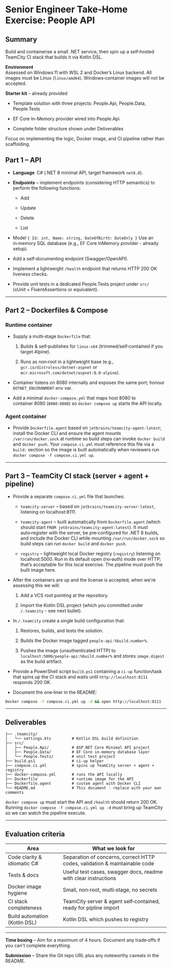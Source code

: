 # Senior Engineer Take‑Home Exercise: People API

## Summary

Build and containerise a small .NET service, then spin up a self‑hosted TeamCity CI stack that builds it via Kotlin DSL.

**Environment**  
Assessed on Windows 11 with WSL 2 and Docker’s Linux backend. All images must be Linux (`linux/amd64`). Windows‑container images will not be accepted.

**Starter kit** – already provided

- Template solution with three projects: People.Api, People.Data, People.Tests
    
- EF Core In-Memory provider wired into People.Api
    
- Complete folder structure shown under Deliverables
    

Focus on implementing the logic, Docker image, and CI pipeline rather than scaffolding.

## Part 1 – API

- **Language**  C# (.NET 8 minimal API, target framework `net8.0`).
    
- **Endpoints** – implement endpoints (considering HTTP semantics) to perform the following functions:
    
    - Add
        
    - Update
        
    - Delete
        
    - List
        
- Model `{ Id: int, Name: string, DateOfBirth: DateOnly }` Use an in‑memory SQL database (e.g., EF Core InMemory provider - already setup).
    
- Add a self‑documenting endpoint (Swagger/OpenAPI).
    
- Implement a lightweight `/health` endpoint that returns HTTP 200 OK liveness checks.
    
- Provide unit tests in a dedicated People.Tests project under `src/` (xUnit + FluentAssertions or equivalent).
    

---

## Part 2 – Dockerfiles & Compose

### Runtime container

- Supply a multi‑stage `Dockerfile` that:
    
    1. Builds & self‑publishes for `linux‑x64` (trimmed/self‑contained if you target Alpine).
        
    2. Runs as non‑root in a lightweight base (e.g., `gcr.io/distroless/dotnet‑aspnet` or `mcr.microsoft.com/dotnet/aspnet:8.0‑alpine`).
        
- Container listens on 8080 internally and exposes the same port; honour `DOTNET_ENVIRONMENT` env var.
    
- Add a minimal `docker-compose.yml` that maps host 8080 to container 8080 (`8080:8080`) so `docker compose up` starts the API locally.
    

### Agent container

- Provide `Dockerfile.agent` based on `jetbrains/teamcity-agent:latest`; install the Docker CLI and ensure the agent mounts `/var/run/docker.sock` at runtime so build steps can invoke `docker build` and `docker push`. Your `compose.ci.yml` must reference this file via a `build:` section so the image is built automatically when reviewers run `docker compose -f compose.ci.yml up`.
    

---

## Part 3 – TeamCity CI stack (server + agent + pipeline)

- Provide a separate `compose.ci.yml` file that launches:
    
    - `teamcity-server` – based on `jetbrains/teamcity-server:latest`, listening on localhost:8111.
        
    - `teamcity-agent` – built automatically from `Dockerfile.agent` (which should start `FROM jetbrains/teamcity-agent:latest`). It must auto‑register with the server, be pre‑configured for .NET 8 builds, and include the Docker CLI while mounting `/var/run/docker.sock` so build steps can run `docker build` and `docker push`.
        
    - `registry` – lightweight local Docker registry (`registry`) listening on localhost:5000. Run in its default open (no‑auth) mode over HTTP; that’s acceptable for this local exercise. The pipeline must push the built image here.
        
- After the containers are up and the license is accepted, when we're assessing this we will:
    
    1. Add a VCS root pointing at the repository.
        
    2. Import the Kotlin DSL project (which you committed under `/.teamcity` - see next bullet).
        
- In `/.teamcity` create a single build configuration that:
    
    1. Restores, builds, and tests the solution.
        
    2. Builds the Docker image tagged `people-api:%build.number%`.
        
    3. Pushes the image (unauthenticated HTTP) to `localhost:5000/people-api:%build.number%` and stores `image.digest` as the build artifact.
        
- Provide a PowerShell script `build.ps1` containing a `ci-up` function/task that spins up the CI stack and waits until `http://localhost:8111` responds 200 OK.
    
- Document the one‑liner in the README:
    

```sh
Docker compose -f compose.ci.yml up -d && open http://localhost:8111
```

---

## Deliverables

```
├── .teamcity/
│   └── settings.kts         # Kotlin DSL build definition
├── src/
│   ├── People.Api/          # ASP.NET Core Minimal API project
│   ├── People.Data/         # EF Core in‑memory database layer
│   └── People.Tests/        # unit test project
├── build.ps1                # ci-up helper
├── compose.ci.yml           # spins up TeamCity server + agent + registry
├── docker-compose.yml       # runs the API locally
├── Dockerfile               # runtime image for the API
├── Dockerfile.agent         # custom agent with Docker CLI
└── README.md                # This document - replace with your own comments
```

`docker compose up` must start the API and `/health` should return 200 OK. Running `docker compose -f compose.ci.yml up -d` must bring up TeamCity so we can watch the pipeline execute.

---

## Evaluation criteria

|Area|What we look for|
|---|---|
|Code clarity & idiomatic C#|Separation of concerns, correct HTTP codes, validation & maintainable code|
|Tests & docs|Useful test cases, swagger docs, readme with clear instructions|
|Docker image hygiene|Small, non‑root, multi‑stage, no secrets|
|CI stack completeness|TeamCity server & agent self‑contained, ready for pipline import|
|Build automation (Kotlin DSL)|Kotlin DSL which pushes to registry|

---

**Time boxing** – Aim for a maximum of 4 hours. Document any trade‑offs if you can't complete everything.

**Submission** – Share the Git repo URL plus any noteworthy caveats in the README.